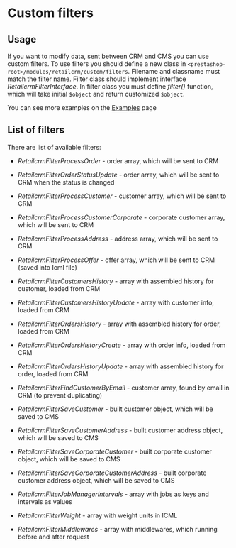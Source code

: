 # Custom filters

## Usage

If you want to modify data, sent between CRM and CMS you can use custom filters.
To use filters you should define a new class in `<prestashop-root>/modules/retailcrm/custom/filters`. Filename and classname must match the filter name.
Filter class should implement interface *RetailcrmFilterInterface*. In filter class you must define *filter()* function, which will take initial `$object` and return customized `$object`.

You can see more examples on the [Examples](Examples.md) page

## List of filters

There are list of available filters:

* *RetailcrmFilterProcessOrder* - order array, which will be sent to CRM
* *RetailcrmFilterOrderStatusUpdate* - order array, which will be sent to CRM when the status is changed
* *RetailcrmFilterProcessCustomer* - customer array, which will be sent to CRM
* *RetailcrmFilterProcessCustomerCorporate* - corporate customer array, which will be sent to CRM
* *RetailcrmFilterProcessAddress* - address array, which will be sent to CRM
* *RetailcrmFilterProcessOffer* - offer array, which will be sent to CRM (saved into Icml file)

* *RetailcrmFilterCustomersHistory* - array with assembled history for customer, loaded from CRM
* *RetailcrmFilterCustomersHistoryUpdate* - array with customer info, loaded from CRM
* *RetailcrmFilterOrdersHistory* - array with assembled history for order, loaded from CRM
* *RetailcrmFilterOrdersHistoryCreate* - array with order info, loaded from CRM
* *RetailcrmFilterOrdersHistoryUpdate* - array with assembled history for order, loaded from CRM

* *RetailcrmFilterFindCustomerByEmail* - customer array, found by email in CRM (to prevent duplicating)
* *RetailcrmFilterSaveCustomer* - built customer object, which will be saved to CMS
* *RetailcrmFilterSaveCustomerAddress* - built customer address object, which will be saved to CMS
* *RetailcrmFilterSaveCorporateCustomer* - built corporate customer object, which will be saved to CMS
* *RetailcrmFilterSaveCorporateCustomerAddress* - built corporate customer address object, which will be saved to CMS

* *RetailcrmFilterJobManagerIntervals* - array with jobs as keys and intervals as values
* *RetailcrmFilterWeight* - array with weight units in ICML
* *RetailcrmFilterMiddlewares* - array with middlewares, which running before and after request
